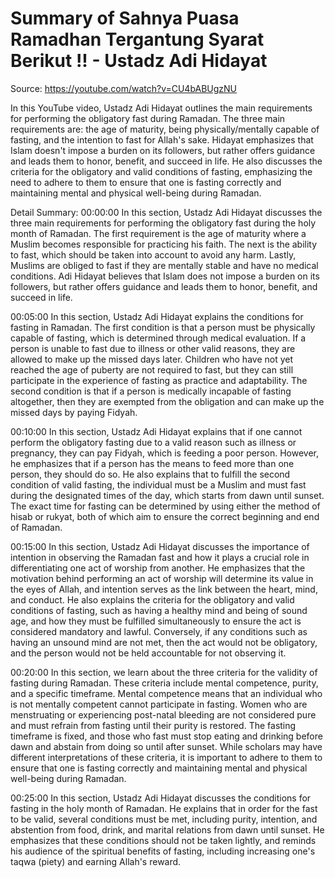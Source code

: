 # Summary of Sahnya Puasa Ramadhan Tergantung Syarat Berikut !! - Ustadz Adi Hidayat

Source: https://youtube.com/watch?v=CU4bABUgzNU

In this YouTube video, Ustadz Adi Hidayat outlines the main requirements for performing the obligatory fast during Ramadan. The three main requirements are: the age of maturity, being physically/mentally capable of fasting, and the intention to fast for Allah's sake. Hidayat emphasizes that Islam doesn't impose a burden on its followers, but rather offers guidance and leads them to honor, benefit, and succeed in life. He also discusses the criteria for the obligatory and valid conditions of fasting, emphasizing the need to adhere to them to ensure that one is fasting correctly and maintaining mental and physical well-being during Ramadan.

Detail Summary: 
00:00:00
In this section, Ustadz Adi Hidayat discusses the three main requirements for performing the obligatory fast during the holy month of Ramadan. The first requirement is the age of maturity where a Muslim becomes responsible for practicing his faith. The next is the ability to fast, which should be taken into account to avoid any harm. Lastly, Muslims are obliged to fast if they are mentally stable and have no medical conditions. Adi Hidayat believes that Islam does not impose a burden on its followers, but rather offers guidance and leads them to honor, benefit, and succeed in life.

00:05:00
In this section, Ustadz Adi Hidayat explains the conditions for fasting in Ramadan. The first condition is that a person must be physically capable of fasting, which is determined through medical evaluation. If a person is unable to fast due to illness or other valid reasons, they are allowed to make up the missed days later. Children who have not yet reached the age of puberty are not required to fast, but they can still participate in the experience of fasting as practice and adaptability. The second condition is that if a person is medically incapable of fasting altogether, then they are exempted from the obligation and can make up the missed days by paying Fidyah.

00:10:00
In this section, Ustadz Adi Hidayat explains that if one cannot perform the obligatory fasting due to a valid reason such as illness or pregnancy, they can pay Fidyah, which is feeding a poor person. However, he emphasizes that if a person has the means to feed more than one person, they should do so. He also explains that to fulfill the second condition of valid fasting, the individual must be a Muslim and must fast during the designated times of the day, which starts from dawn until sunset. The exact time for fasting can be determined by using either the method of hisab or rukyat, both of which aim to ensure the correct beginning and end of Ramadan.

00:15:00
In this section, Ustadz Adi Hidayat discusses the importance of intention in observing the Ramadan fast and how it plays a crucial role in differentiating one act of worship from another. He emphasizes that the motivation behind performing an act of worship will determine its value in the eyes of Allah, and intention serves as the link between the heart, mind, and conduct. He also explains the criteria for the obligatory and valid conditions of fasting, such as having a healthy mind and being of sound age, and how they must be fulfilled simultaneously to ensure the act is considered mandatory and lawful. Conversely, if any conditions such as having an unsound mind are not met, then the act would not be obligatory, and the person would not be held accountable for not observing it.

00:20:00
In this section, we learn about the three criteria for the validity of fasting during Ramadan. These criteria include mental competence, purity, and a specific timeframe. Mental competence means that an individual who is not mentally competent cannot participate in fasting. Women who are menstruating or experiencing post-natal bleeding are not considered pure and must refrain from fasting until their purity is restored. The fasting timeframe is fixed, and those who fast must stop eating and drinking before dawn and abstain from doing so until after sunset. While scholars may have different interpretations of these criteria, it is important to adhere to them to ensure that one is fasting correctly and maintaining mental and physical well-being during Ramadan.

00:25:00
In this section, Ustadz Adi Hidayat discusses the conditions for fasting in the holy month of Ramadan. He explains that in order for the fast to be valid, several conditions must be met, including purity, intention, and abstention from food, drink, and marital relations from dawn until sunset. He emphasizes that these conditions should not be taken lightly, and reminds his audience of the spiritual benefits of fasting, including increasing one's taqwa (piety) and earning Allah's reward.


